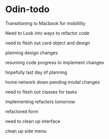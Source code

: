 # Odin-todo


Transitioning to Macbook for mobilility

Need to Look into ways to refactor code

need to flesh out card object and design

planning design changes

resuming code progress to implement changes

hopefully last day of planning

home network down pending modal changes

need to flesh out classes for tasks

implementing refactors tomorrow 

refactored form

need to clean up interface

clean up side menu